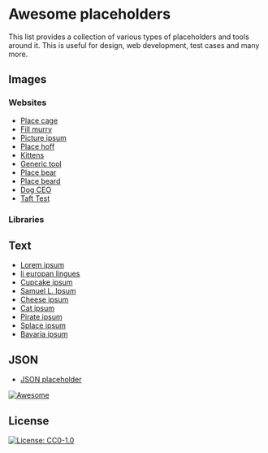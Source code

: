 # Awesome placeholders

This list provides a collection of various types of placeholders and tools around it. This is useful for design,
web development, test cases and many more.

## Images

### Websites

* [Place cage](https://www.placecage.com/)
* [Fill murry](https://www.fillmurray.com/)
* [Picture ipsum](https://picsum.photos/)
* [Place hoff](http://place-hoff.com/)
* [Kittens](https://placekitten.com/)
* [Generic tool](https://placeholder.com/)
* [Place bear](https://www.placebear.com)
* [Place beard](http://placebeard.it/)
* [Dog CEO](https://dog.ceo/)
* [Taft Test](https://tafttest.com/)

### Libraries

## Text

* [Lorem ipsum](https://www.lipsum.com/)
* [li europan lingues](https://placeholder.com/text/li-europan-lingues/)  
* [Cupcake ipsum](http://www.cupcakeipsum.com/)
* [Samuel L. Ipsum](http://slipsum.com/)
* [Cheese ipsum](http://www.cheeseipsum.co.uk/)
* [Cat ipsum](http://www.catipsum.com/)
* [Pirate ipsum](https://pirateipsum.me/)
* [Splace ipsum](http://spaceipsum.com/)
* [Bavaria ipsum](http://bavaria-ipsum.de)

## JSON
* [JSON placeholder](https://jsonplaceholder.typicode.com)


[![Awesome](https://awesome.re/badge.svg)](https://awesome.re)

## License

[![License: CC0-1.0](https://licensebuttons.net/l/zero/1.0/80x15.png)](http://creativecommons.org/publicdomain/zero/1.0/)

